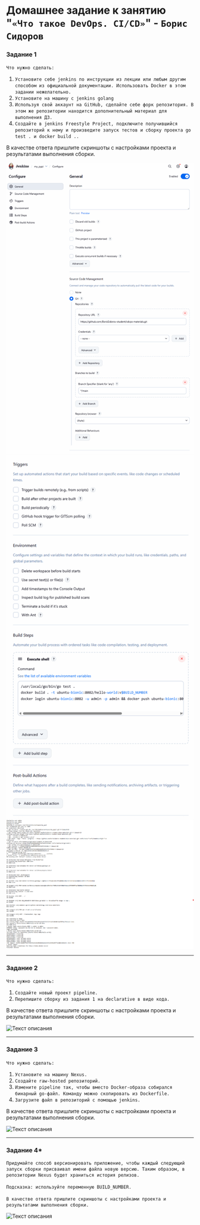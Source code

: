# Домашнее задание к занятию "`«Что такое DevOps. CI/CD»`" - `Борис Сидоров`

### Задание 1

`Что нужно сделать:`

1. `Установите себе jenkins по инструкции из лекции или любым другим способом из официальной документации. Использовать Docker в этом задании нежелательно.`
2. `Установите на машину с jenkins golang`
3. `Используя свой аккаунт на GitHub, сделайте себе форк репозитория. В этом же репозитории находится дополнительный материал для выполнения ДЗ.`
4. `Создайте в jenkins Freestyle Project, подключите получившийся репозиторий к нему и произведите запуск тестов и сборку проекта go test . и docker build ..`

В качестве ответа пришлите скриншоты с настройками проекта и результатами выполнения сборки.

![alt text](screen/8-02.task-1.1.png)
![alt text](screen/8-02.taks.1.2.png)
![alt text](screen/8-02.task-1.3.png)

---

### Задание 2


`Что нужно сделать:`

1. `Создайте новый проект pipeline.`
2. `Перепишите сборку из задания 1 на declarative в виде кода.`

В качестве ответа пришлите скриншоты с настройками проекта и результатами выполнения сборки.

![Текст описания](https://www.example.com/image.jpg)

---

### Задание 3

`Что нужно сделать:`

1. `Установите на машину Nexus.`
2. `Создайте raw-hosted репозиторий.`
3. `Измените pipeline так, чтобы вместо Docker-образа собирался бинарный go-файл. Команду можно скопировать из Dockerfile.`
4. `Загрузите файл в репозиторий с помощью jenkins.`

В качестве ответа пришлите скриншоты с настройками проекта и результатами выполнения сборки.

![Текст описания](https://www.example.com/image.jpg)

---

### Задание 4*

```
Придумайте способ версионировать приложение, чтобы каждый следующий запуск сборки присваивал имени файла новую версию. Таким образом, в репозитории Nexus будет храниться история релизов.

Подсказка: используйте переменную BUILD_NUMBER.

В качестве ответа пришлите скриншоты с настройками проекта и результатами выполнения сборки.

```

![Текст описания](https://www.example.com/image.jpg)

